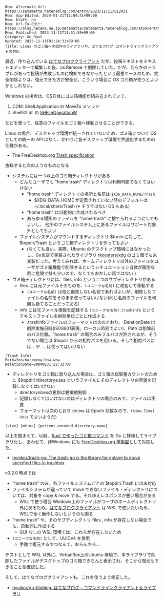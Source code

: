 ```header
Rem: Alternate-Url: https://zetamatta.hatenablog.com/entry/2023/11/11/012431
Rem: App-Edited: 2024-01-21T12:04:41+09:00
Rem: Draft: no
Rem: Url-To-Edit: https://blog.hatena.ne.jp/zetamatta/zetamatta.hatenablog.com/atom/entry/6801883189057784500
Rem: Published: 2023-11-11T11:51:59+09:00
Category: Go Rust
Updated: 2023-11-11T01:24:31+09:00
Title: Linux のゴミ箱への拙作のライブラリや、はてなブログ コマンドラインクライアントの対応
```
最近、作り込んでいる [はてなブロククライアント][htnblog.exe] だが、投稿テキストをテキストエディターで編集した後、os.Remove で削除していた。だが、何らかのトラブルがあって投稿が失敗したのに検知できなかったという最悪ケースのため、完全削除よりは、復元できた方が安全だ。こういう場合に OS ゴミ箱が使うとよいかもしれない。

Windows の場合は、OS自体にゴミ箱機能が組み込まれていて、

1. COM: Shell.Application の MoveTo メソッド
2. Shell32.dll の [SHFileOperationW]

などを使って、任意のファイルをゴミ箱へ移動させることができる。

[SHFileOperationW]: https://learn.microsoft.com/ja-jp/windows/win32/api/shellapi/nf-shellapi-shfileoperationw
[htnblog.exe]: https://github.com/hymkor/go-htnblog

Linux の場合、デスクトップ環境が統一されていないため、ゴミ箱について OS としての統一の API はなく、かわりに各デスクトップ環境で共通化するための仕様がある。

- The FreeDesktop.org [Trash specification][freedesktop]

[freedesktop]: https://www.freedesktop.org/wiki/Specifications/trash-spec/

抜粋すると次のようなものになる

- システムには一つ以上のゴミ箱ディレクトリがある
    - どんなユーザでも "home trash" ディレクトリは利用可能でなくてはいけない
        - "home trash" ディレクトリの場所と名前は `$XDG_DATA_HOME/Trash`
            - $XDG_DATA_HOME が定義されていない時のデフォルトは ~/.local/share/Trash
              (※ そうではない OS もある)
        - "home trash" は自動的に作成されるべき
        - あらゆる場所のファイルを "home trash" に捨てられるようにしてもよいし、
            他所のファイルシステム上にあるファイルはサポート対象外としてもよい
    - ファイルシステムがマウントするディレクトリ $trash に対して、 $topdir/Trash というゴミ箱ディレクトリを作ってもよい
        - (なくても良い。実際、Ubuntu のデスクトップ環境にはなかったし、Go言語で実装されたライブラリ [rkoesters/xdg](https://github.com/rkoesters/xdg) のゴミ箱でも未実装だった。考えてみれば、ホームディレクトリ以外のファイルをユーザがゴミ箱機能で削除するというシチュエーション自体が面倒な割に危険で益も少いので、なくてもおかしい話ではない )
- ゴミ箱ディレクトリには、files, info という二つのサブディレクトリがある
    - files には元ファイルそのものを、`(ユニークな名前)` に改名して移動する
        - `(ユニークな名前)` は他と衝突しない名前であればよいが、削除したファイルの名前をそのまま使ってはいけない(同じ名前のファイルを何回も捨てることだってある)
    - info には元ファイル情報を記録する `(ユニークな名前).trashinfo` というテキストファイルを削除単位ごとに作成する
        - .trashinfoファイルのフォーマットは次のとおり。 DeletionDate は削除実施日時(ISO8601表現。ローカル時刻でよい)、Path は削除前のパス位置。"home trash" の場合のみフルパスが許されるが、そうでない場合は $topdir からの相対パスを用いる。そして相対パスには `.` や `..` は使ってはいけない

```
[Trash Info]
Path=foo/bar/meow.bow-wow
DeletionDate=20040831T22:32:08
```

- ディレクトリをゴミ箱に放り込んだ場合は、ゴミ箱の総容量カウントのために $(topdir)/directorysizes というファイルにそのディレクトリの容量を記録しなくてはいけない
    - directorysizesの更新は要排他制御
    - 記録しなくてはいけないのはディレクトリの場合のみで、ファイルは不要
    - フォーマットは次のとおり (`mtime` は Epoch 秒数なので、`(time.Time) Unix` でよいようだ)

```
[size] [mtime] [percent-encoded-directory-name]
```

以上を踏まえて、以前、[Rust で作ったゴミ箱コマンド](https://github.com/hymkor/trash-rs)
を Go に移植してライブラリ化し、あわせて、非Windows にも [FreeDesktop.org 準拠型](freedesktop)として対応した。

- [hymkor/trash-go: The trash-go is the library for golang to move specified files to trashbox](https://github.com/hymkor/trash-go)

v0.2.0 時点では

- "home trash" のみ。各ファイルシステムごとの $topdir/.Trash には未対応
- ファイルシステムが違っていて move できないファイル・ディレクトリについては、対象を copy &amp; move する。それゆえレスポンスが悪い場合がある
    - WSL で使う場合 Windows上のファイルがユーザのホームディレクトリ外にあるため。[はてなブログクライアント][htnblog.exe] は WSL で使いたいため、WSLで全く動作しないというのも困る
- "home trash" や、そのサブディレクトリ files , info が存在しない場合でも、自動的に作成する
    - GUI なしの WSL 環境では、これらが存在しないため
- `(ユニークな名前)` として、UUIDv4 を使用
    - 手動で復元するやつなんて、おらんやろ…

テストとして WSL 以外に、VirtualBox上のUbuntu 環境で、本ライブラリで削除したファイルがデスクトップのゴミ箱できちんと表示され、そこから復元もできることを確認した。

そして、はてなブログクライアントも、これを使うよう修正した。

- [hymkor/go-htnblog: はてなブログ - コマンドラインクライアント＆ライブラリ](https://github.com/hymkor/go-htnblog)
